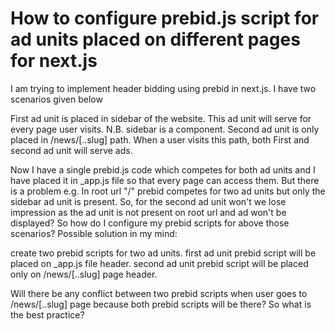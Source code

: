 
# How to configure prebid.js script for ad units placed on different pages for next.js

I am trying to implement header bidding using prebid in next.js. I have two scenarios given below

First ad unit is placed in sidebar of the website. This ad unit will serve for every page user visits. N.B. sidebar is a component.
Second ad unit is only placed in /news/[..slug] path. When a user visits this path, both First and second ad unit will serve ads.

Now I have a single prebid.js code which competes for both ad units and I have placed it in _app.js file so that every page can access them. But there is a problem e.g.
In root url "/" prebid competes for two ad units but only the sidebar ad unit is present. So, for the second ad unit won't we lose impression as the ad unit is not present on root url and ad won't be displayed?
So how do I configure my prebid scripts for above those scenarios?
Possible solution in my mind:

create two prebid scripts for two ad units.
first ad unit prebid script will be placed on _app.js file header.
second ad unit prebid script will be placed only on /news/[..slug] page header.

Will there be any conflict between two prebid scripts when user goes to /news/[..slug] page because both prebid scripts will be there? So what is the best practice?

        